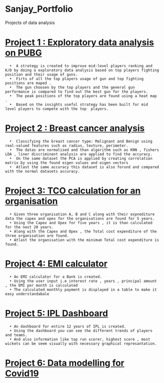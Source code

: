 # Sanjay_Portfolio
Projects of data analysis
# [Project 1 : Exploratory data analysis on PUBG](https://github.com/sanjaykumarthiyaga/Exploratory-data-analysis)
      •	 A strategy is created to improve mid-level players ranking and K/D by doing a exploratory data analysis based on top players fighting position and their usage of guns.
      •	 Firts of all the top players usage of gun and top fighting positions are maped .
      •	 The gun choosen by the top players and the general gun performance is compared to find out the best gun for the players.
      •	 The peak positions of the top players are found using a heat map .
      •	 Based on the insights useful strategy has been built for mid level players to compete with the top  players.
      
# [Project 2 : Breast cancer analysis]( https://github.com/sanjaykumarthiyaga/Breast-Cancer-Analysis )
      •	 Classifying the breast cancer type: Malignant and Benign using real-valued features such as radius, texture, perimeter.
      •	 The datas are normalised and than algorithm such as KNN , fishers LDA , liner discriminant analysis are applied to find the accuracy.
      •	 On the same dataset the PCA is applied by creating correlation matrix by using the found eigen values and eigen vectors
      •	 Atlast the same accuracy this dataset is also forund and compared with the normal datasets accuracy.
# [Project 3: TCO calculation for an organisation](https://github.com/sanjaykumarthiyaga/Total-Cost-expenditure-)
      • Given three organisation A, B and C along with their expnediture data the capex and opex for the organisations are found for 5 years.
      • Using the Capex and Opex for five years , it is than calculated for the next 20 years.
      • Along with the Capex and Opex , the Total cost expenditure of the three organisation are found. 
      • Atlast the organisation with the minimum Total cost expenditure is found.
# [Project 4: EMI calculator](https://github.com/sanjaykumarthiyaga/Total-Cost-expenditure-)
      • An EMI calculator for a Bank is created.
      • Using the user input i.e interest rate , years , principal amount , the EMI per month is calculated
      • The calculated monthly payment is displayed in a table to make it easy understandabale
     
# [Project 5: IPL Dashboard](https://onedrive.live.com/view.aspx?resid=C4E750CC99925501!1390&ithint=file%2cxlsx&authkey=!AGJ6oHuU8vdQfl4)
      • An dashboard for entire 12 years of IPL is created.
      • Using the dashboard you can see the different trends of players and teams.
      • And also information like top run scorer, highest score , most wickets can be seem visually with necessary graphical represantation.
# [Project 6: Data modelling for Covid19](https://github.com/sanjaykumarthiyaga/Data-analysis-for-stats19-road-accident-)
      
      
